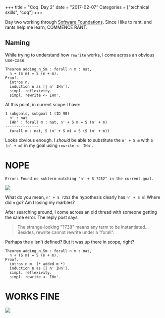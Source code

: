 +++
title = "Coq: Day 2"
date = "2017-02-07"
Categories = ["technical skills", "coq"]
+++

Day two working through
[Software Foundations](https://www.cis.upenn.edu/~bcpierce/sf/current/index.html).
Since I like to rant, and rants help me learn, COMMENCE RANT.

## Naming

While trying to understand how `rewrite` works, I come across an obvious use-case:

```coq
Theorem adding_n_Sm : forall n m : nat, 
  n + (S m) = S (n + m).
Proof.
  intros n. 
  induction n as [| n' IHn'].
  simpl. reflexivity.
  simpl. rewrite <- IHn'. 
```

At this point, in current scope I have:

```
1 subgoals, subgoal 1 (ID 90)
  n' : nat
  IHn' : forall m : nat, n' + S m = S (n' + m)
---------------
  forall m : nat, S (n' + S m) = S (S (n' + m))
```

Looks obvious enough. I _should_ be able to substitute the `n' + S m` with `S
(n' + m)` in my goal using `rewrite <- IHn'`.

# NOPE

``` coq
Error: Found no subterm matching "n' + S ?252" in the current goal.
``` 

<img src="/images/upset.jpg"></img>

What do you mean, `n' + S ?252` the hypothesis clearly has `n' + S m`! Where did
`m` go? Am I losing my marbles?

After searching around, I come across an old thread with someone getting the
same error. The reply post says

> The strange-looking "?738" means any term to be instantiated... Besides,
> rewrite cannot rewrite under a "forall".

Perhaps the `m` isn't defined? But it was up there in scope, right?

```
Theorem adding_n_Sm : forall n m : nat, 
  n + (S m) = S (n + m).
Proof.
  intros n m. (* added m *)
  induction n as [| n' IHn'].
  simpl. reflexivity.
  simpl. rewrite <- IHn'. 
```
# WORKS FINE

<img src="/images/glasses.jpg"></img>
